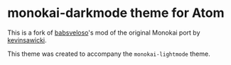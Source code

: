 # monokai-darkmode theme for Atom
This is a fork of [babsveloso](https://github.com/babsveloso/atom-monokai-light)'s mod of the original Monokai port by [kevinsawicki](https://github.com/kevinsawicki/monokai).

This theme was created to accompany the `monokai-lightmode` theme.
